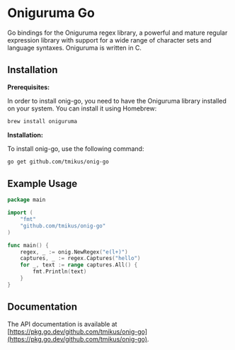 # Oniguruma Go

Go bindings for the Oniguruma regex library, a powerful and mature regular expression library with support for a wide range of character sets and language syntaxes. Oniguruma is written in C.

## Installation

**Prerequisites:**

In order to install onig-go, you need to have the Oniguruma library installed on your system. You can install it using Homebrew:

```bash
brew install oniguruma
```

**Installation:**

To install onig-go, use the following command:
```bash
go get github.com/tmikus/onig-go
```


## Example Usage

```go
package main

import (
    "fmt"
    "github.com/tmikus/onig-go"
)

func main() {
    regex, _ := onig.NewRegex("e(l+)")
    captures, _ := regex.Captures("hello")
    for _, text := range captures.All() {
        fmt.Println(text)
    }
}
```

## Documentation

The API documentation is available at [https://pkg.go.dev/github.com/tmikus/onig-go](https://pkg.go.dev/github.com/tmikus/onig-go).

